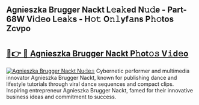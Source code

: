 ## Agnieszka Brugger Nackt L𝚎a𝚔ed N𝚞𝚍e - Part-68W Vi𝚍𝚎o L𝚎a𝚔s - H𝚘𝚝 O𝚗𝚕yf𝚊ns P𝚑𝚘tos Zcvpo

# <h2><a href="http://kf0hza.oniu.top/?m=Agnieszka+Brugger+Nackt">🔗👉 🔴 Agnieszka Brugger Nackt P𝚑ot𝚘𝚜 V𝚒d𝚎o</a></h2>

[![Agnieszka Brugger Nackt Nu𝚍e𝚜](https://i.imgur.com/0qMVB7G.gif)](http://kf0hza.oniu.top/?m=Agnieszka+Brugger+Nackt)
Cybernetic performer and multimedia innovator Agnieszka Brugger Nackt, known for publishing dance and lifestyle tutorials through viral dance sequences and compact clips. Inspiring entrepreneur Agnieszka Brugger Nackt, famed for their innovative business ideas and commitment to success.  
